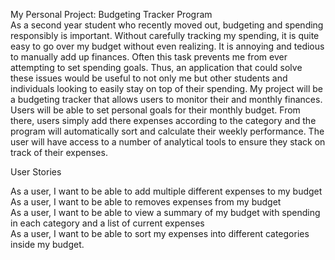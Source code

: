 My Personal Project: Budgeting Tracker Program <br>
As a second year student who recently moved out, budgeting and spending
responsibly is important. Without carefully tracking my spending, it is 
quite easy to go over my budget without even realizing. It is annoying and 
tedious to manually add up finances. Often this task prevents me from ever 
attempting to set spending goals. Thus, 
an application that could solve these issues would be useful to not only 
me but other students and individuals looking to easily stay on top of their 
spending. My project will be a budgeting tracker that allows 
users to monitor their and monthly finances. Users will be able to set 
personal goals for their monthly budget.
From there, users simply add there expenses according to the category and the program
will automatically sort and calculate their weekly performance. The user will
have access to a number of analytical tools to ensure they stack on track of their expenses.


User Stories

As a user, I want to be able to add multiple different expenses to my budget <br>
As a user, I want to be able to removes expenses from my budget <br>
As a user, I want to be able to view a summary of my budget with spending<br>
in each category and a list of current expenses <br>
As a user, I want to be able to sort my expenses into different categories inside my budget. <br>
